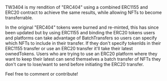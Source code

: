 TW3404 is my rendition of "ERC404" using a combined ERC1155 and ERC20 contract to achieve the same results, while allowing NFTs to become transferrable.

In the original "ERC404" tokens were burned and re-minted, this has since been updated but by using ERC1155 and binding the ERC20 tokens users and platforms can take advantage of BatchTransfers so users can specify which NFTs to include in their transfer. If they don't specify tokenIds in their ERC1155 transfer or use an ERC20 transfer it'll take their latest ownedTokens. Users who are trying to use an ERC20 platform where they want to keep their latest can send themselves a batch transfer of NFTs they don't care to lose/want to send before initiating the ERC20 transfer.

Feel free to comment or contribute!
